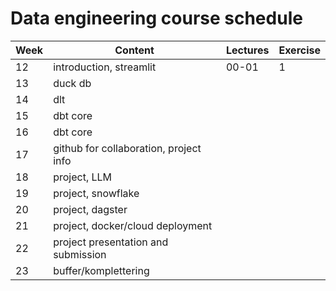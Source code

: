 # Data engineering course schedule


| **Week** | **Content**                                               | **Lectures** | **Exercise** |
| -------- | --------------------------------------------------------- | ------------ | ------------ |
| 12       | introduction, streamlit                                   | 00-01        |      1       |
| 13       | duck db                                                   |              |              |
| 14       | dlt                                                       |              |              |
| 15       | dbt core                                                  |              |              |
| 16       | dbt core                                                  |              |              |
| 17       | github for collaboration, project info                    |              |              |
| 18       | project, LLM                                              |              |              |
| 19       | project, snowflake                                        |              |              |
| 20       | project, dagster                                          |              |              |
| 21       | project, docker/cloud deployment                          |              |              |
| 22       | project presentation and submission                       |              |              |
| 23       | buffer/komplettering                                      |              |              |
